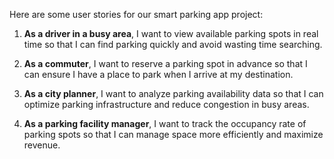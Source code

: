 Here are some user stories for our smart parking app project:

1. **As a driver in a busy area**, I want to view available parking spots in real time so that I can find parking quickly and avoid wasting time searching.

2. **As a commuter**, I want to reserve a parking spot in advance so that I can ensure I have a place to park when I arrive at my destination.

3. **As a city planner**, I want to analyze parking availability data so that I can optimize parking infrastructure and reduce congestion in busy areas.

4. **As a parking facility manager**, I want to track the occupancy rate of parking spots so that I can manage space more efficiently and maximize revenue.
